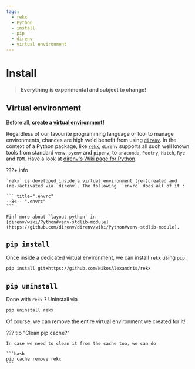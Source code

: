 ```yaml
---
tags:
  - rekx
  - Python
  - install
  - pip
  - direnv
  - virtual environment
---
```


# Install

> **Everything is experimental and subject to change!**

## Virtual environment

Before all, **create a [virtual environment][venv]!**

[venv]: https://docs.python.org/3/library/venv.html

Regardless of our favourite programming language
or tool to manage environments,
chances are high we'd benefit from using [`direnv`][direnv].
In the context of a Python package, like [`rekx`][rekx], `direnv` supports all such
well known tools from standard `venv`, `pyenv` and `pipenv`, to `anaconda`, `Poetry`, `Hatch`, `Rye` and `PDM`.
Have a look at [direnv's Wiki page for Python][direnv-wiki-python].


???+ info

    `rekx` is developed inside a virtual environment (re-)created and
    (re-)activated via `direnv`. The following `.envrc` does all of it :
    
    ``` title=".envrc"
    --8<-- ".envrc"
    ```

    Finf more about `layout python` in
    [direnv/wiki/Python#venv-stdlib-module](https://github.com/direnv/direnv/wiki/Python#venv-stdlib-module).


## `pip install`

Once inside a dedicated virtual environment,
we can install `rekx` using `pip` : 

``` bash
pip install git+https://github.com/NikosAlexandris/rekx
```

## `pip uninstall`

Done with `rekx` ?  Uninstall via

``` bash
pip uninstall rekx
```

Of course,
we can remove the entire virtual environment we created for it!

??? tip "Clean pip cache?"

    In case we need to clean it from the cache too, we can do

    ```bash
    pip cache remove rekx
    ```

[rekx]: https://github.com/NikosAlexandris/rekx

[direnv-wiki-python]: https://github.com/direnv/direnv/wiki/Python

[direnv]: https://direnv.net/
